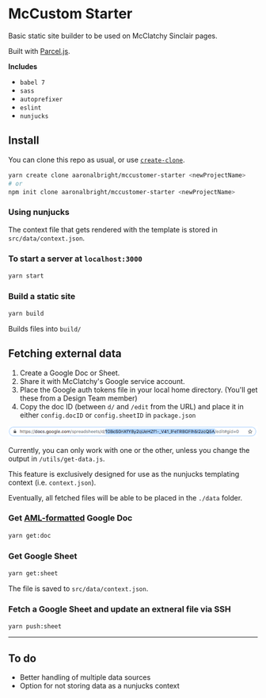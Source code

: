 # McCustom Starter

Basic static site builder to be used on McClatchy Sinclair pages.

Built with [Parcel.js](https://parceljs.org/).

**Includes**

- `babel 7`
- `sass`
- `autoprefixer`
- `eslint`
- `nunjucks`

## Install

You can clone this repo as usual, or use [`create-clone`](https://github.com/rdmurphy/create-clone).

```sh
yarn create clone aaronalbright/mccustomer-starter <newProjectName>
# or
npm init clone aaronalbright/mccustomer-starter <newProjectName>
```

### Using nunjucks

The context file that gets rendered with the template is stored in `src/data/context.json`.

### To start a server at `localhost:3000`

```sh
yarn start
```

### Build a static site

```sh
yarn build
```

Builds files into `build/`

## Fetching external data

1. Create a Google Doc or Sheet.
2. Share it with McClatchy's Google service account.
3. Place the Google auth tokens file in your local home directory. (You'll get these from a Design Team member)
4. Copy the doc ID (between `d/` and `/edit` from the URL) and place it in either `config.docID` or `config.sheetID` in `package.json`

![docID](docs/img/google-id.png)

Currently, you can only work with one or the other, unless you change the output in `/utils/get-data.js`.

This feature is exclusively designed for use as the nunjucks templating context (i.e. `context.json`).

Eventually, all fetched files will be able to be placed in the `./data` folder.

### Get [AML-formatted](http://archieml.org/) Google Doc

```sh
yarn get:doc
```

### Get Google Sheet

```sh
yarn get:sheet
```

The file is saved to `src/data/context.json`.

### Fetch a Google Sheet and update an extneral file via SSH

```
yarn push:sheet
```

---

## To do

- Better handling of multiple data sources
- Option for not storing data as a nunjucks context
